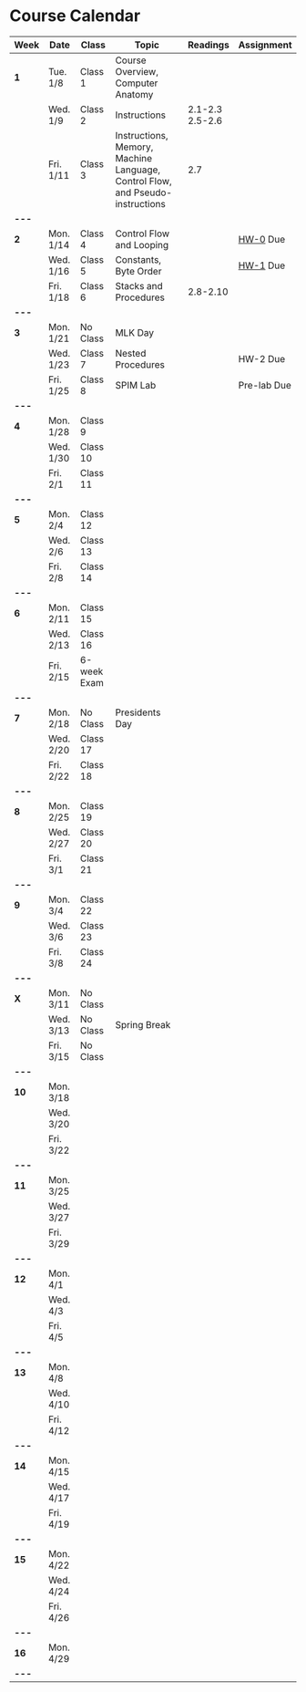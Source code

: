 # Course Calendar

    
| **Week** | **Date**  | **Class**   | **Topic**                                                                     | **Readings**         | **Assignment**          |
|----------|-----------|-------------|-------------------------------------------------------------------------------|----------------------|-------------------------|
| **1**    | Tue. 1/8  | Class 1     | Course Overview, Computer Anatomy                                             |                      |                         |
|          | Wed. 1/9  | Class 2     | Instructions                                                                  | 2.1-2.3 <br> 2.5-2.6 |                         |
|          | Fri. 1/11 | Class 3     | Instructions, Memory, Machine Language, Control Flow, and Pseudo-instructions | 2.7                  |                         |
| **---**  |           |             |                                                                               |                      |                         |
| **2**    | Mon. 1/14 | Class 4     | Control Flow and Looping                                                      |                      | [HW-0](hw/hw00.md) Due |
|          | Wed. 1/16 | Class 5     | Constants, Byte Order                                                         |                      | [HW-1](hw/hw01.pdf) Due                |
|          | Fri. 1/18 | Class 6     | Stacks and Procedures                                                         | 2.8-2.10             |                         |
| **---**  |           |             |                                                                               |                      |                         |
| **3**    | Mon. 1/21 | No Class    | MLK Day                                                                       |                      |                         |
|          | Wed. 1/23 | Class 7     | Nested Procedures                                                             |                      | HW-2 Due                |
|          | Fri. 1/25 | Class 8     | SPIM Lab                                                                      |                      | Pre-lab Due             |
| **---**  |           |             |                                                                               |                      |                         |
| **4**    | Mon. 1/28 | Class 9     |                                                                               |                      |                         |
|          | Wed. 1/30 | Class 10    |                                                                               |                      |                         |
|          | Fri. 2/1  | Class 11    |                                                                               |                      |                         |
| **---**  |           |             |                                                                               |                      |                         |
| **5**    | Mon. 2/4  | Class 12    |                                                                               |                      |                         |
|          | Wed. 2/6  | Class 13    |                                                                               |                      |                         |
|          | Fri. 2/8  | Class 14    |                                                                               |                      |                         |
| **---**  |           |             |                                                                               |                      |                         |
| **6**    | Mon. 2/11 | Class 15    |                                                                               |                      |                         |
|          | Wed. 2/13 | Class 16    |                                                                               |                      |                         |
|          | Fri. 2/15 | 6-week Exam |                                                                               |                      |                         |
| **---**  |           |             |                                                                               |                      |                         |
| **7**    | Mon. 2/18 | No Class    | Presidents Day                                                                |                      |                         |
|          | Wed. 2/20 | Class 17    |                                                                               |                      |                         |
|          | Fri. 2/22 | Class 18    |                                                                               |                      |                         |
| **---**  |           |             |                                                                               |                      |                         |
| **8**    | Mon. 2/25 | Class 19    |                                                                               |                      |                         |
|          | Wed. 2/27 | Class 20    |                                                                               |                      |                         |
|          | Fri. 3/1  | Class 21    |                                                                               |                      |                         |
| **---**  |           |             |                                                                               |                      |                         |
| **9**    | Mon. 3/4  | Class 22    |                                                                               |                      |                         |
|          | Wed. 3/6  | Class 23    |                                                                               |                      |                         |
|          | Fri. 3/8  | Class 24    |                                                                               |                      |                         |
| **---**  |           |             |                                                                               |                      |                         |
| **X**    | Mon. 3/11 | No Class    |                                                                               |                      |                         |
|          | Wed. 3/13 | No Class    | Spring Break                                                                  |                      |                         |
|          | Fri. 3/15 | No Class    |                                                                               |                      |                         |
| **---**  |           |             |                                                                               |                      |                         |
| **10**   | Mon. 3/18 |             |                                                                               |                      |                         |
|          | Wed. 3/20 |             |                                                                               |                      |                         |
|          | Fri. 3/22 |             |                                                                               |                      |                         |
| **---**  |           |             |                                                                               |                      |                         |
| **11**   | Mon. 3/25 |             |                                                                               |                      |                         |
|          | Wed. 3/27 |             |                                                                               |                      |                         |
|          | Fri. 3/29 |             |                                                                               |                      |                         |
| **---**  |           |             |                                                                               |                      |                         |
| **12**   | Mon. 4/1  |             |                                                                               |                      |                         |
|          | Wed. 4/3  |             |                                                                               |                      |                         |
|          | Fri. 4/5  |             |                                                                               |                      |                         |
| **---**  |           |             |                                                                               |                      |                         |
| **13**   | Mon. 4/8  |             |                                                                               |                      |                         |
|          | Wed. 4/10 |             |                                                                               |                      |                         |
|          | Fri. 4/12 |             |                                                                               |                      |                         |
| **---**  |           |             |                                                                               |                      |                         |
| **14**   | Mon. 4/15 |             |                                                                               |                      |                         |
|          | Wed. 4/17 |             |                                                                               |                      |                         |
|          | Fri. 4/19 |             |                                                                               |                      |                         |
| **---**  |           |             |                                                                               |                      |                         |
| **15**   | Mon. 4/22 |             |                                                                               |                      |                         |
|          | Wed. 4/24 |             |                                                                               |                      |                         |
|          | Fri. 4/26 |             |                                                                               |                      |                         |
| **---**  |           |             |                                                                               |                      |                         |
| **16**   | Mon. 4/29 |             |                                                                               |                      |                         |
| **---**  |           |             |                                                                               |                      |                         |



